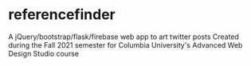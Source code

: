 # referencefinder
A jQuery/bootstrap/flask/firebase web app to art twitter posts
Created during the Fall 2021 semester for Columbia University's Advanced Web Design Studio course
